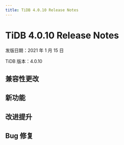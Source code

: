 ```yaml
---
title: TiDB 4.0.10 Release Notes
---
```


# TiDB 4.0.10 Release Notes

发版日期：2021 年 1 月 15 日

TiDB 版本：4.0.10

## 兼容性更改


## 新功能


## 改进提升


## Bug 修复


